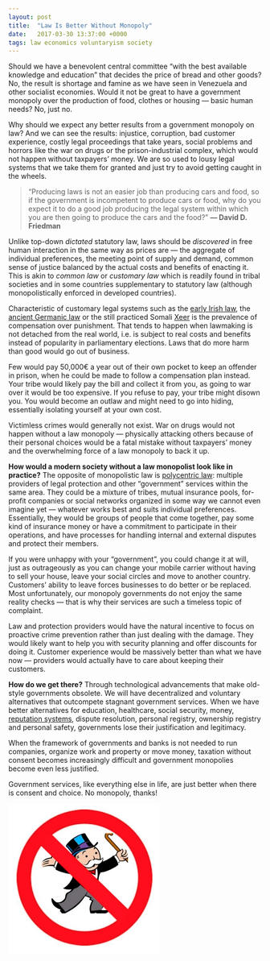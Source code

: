 ```yaml
---
layout: post
title:  "Law Is Better Without Monopoly"
date:   2017-03-30 13:37:00 +0000
tags: law economics voluntaryism society
---
```


Should we have a benevolent central committee “with the best available knowledge and education” that decides the price of bread and other goods? No, the result is shortage and famine as we have seen in Venezuela and other socialist economies. Would it not be great to have a government monopoly over the production of food, clothes or housing — basic human needs? No, just no.

Why should we expect any better results from a government monopoly on law? And we can see the results: injustice, corruption, bad customer experience, costly legal proceedings that take years, social problems and horrors like the war on drugs or the prison-industrial complex, which would not happen without taxpayers’ money. We are so used to lousy legal systems that we take them for granted and just try to avoid getting caught in the wheels.

> “Producing laws is not an easier job than producing cars and food, so if the government is incompetent to produce cars or food, why do you expect it to do a good job producing the legal system within which you are then going to produce the cars and the food?”
**― David D. Friedman**

Unlike top-down *dictated* statutory law, laws should be *discovered* in free human interaction in the same way as prices are — the aggregate of individual preferences, the meeting point of supply and demand, common sense of justice balanced by the actual costs and benefits of enacting it. This is akin to *common law* or *customary law* which is readily found in tribal societies and in some countries supplementary to statutory law (although monopolistically enforced in developed countries).

Characteristic of customary legal systems such as the [early Irish law](https://en.wikipedia.org/wiki/Early_Irish_law), the [ancient Germanic law](https://en.wikipedia.org/wiki/Ancient_Germanic_law#Principles) or the still practiced Somali [Xeer](https://en.wikipedia.org/wiki/Xeer) is the prevalence of compensation over punishment. That tends to happen when lawmaking is not detached from the real world, i.e. is subject to real costs and benefits instead of popularity in parliamentary elections. Laws that do more harm than good would go out of business.

Few would pay 50,000€ a year out of their own pocket to keep an offender in prison, when he could be made to follow a compensation plan instead. Your tribe would likely pay the bill and collect it from you, as going to war over it would be too expensive. If you refuse to pay, your tribe might disown you. You would become an outlaw and might need to go into hiding, essentially isolating yourself at your own cost.

Victimless crimes would generally not exist. War on drugs would not happen without a law monopoly — physically attacking others because of their personal choices would be a fatal mistake without taxpayers’ money and the overwhelming force of a law monopoly to back it up.

**How would a modern society without a law monopolist look like in practice?** The opposite of monopolistic law is [polycentric law](https://en.wikipedia.org/wiki/Polycentric_law): multiple providers of legal protection and other “government” services within the same area. They could be a mixture of tribes, mutual insurance pools, for-profit companies or social networks organized in some way we cannot even imagine yet — whatever works best and suits individual preferences. Essentially, they would be groups of people that come together, pay some kind of insurance money or have a commitment to participate in their operations, and have processes for handling internal and external disputes and protect their members.

If you were unhappy with your “government”, you could change it at will, just as outrageously as you can change your mobile carrier without having to sell your house, leave your social circles and move to another country. Customers’ ability to leave forces businesses to do better or be replaced. Most unfortunately, our monopoly governments do not enjoy the same reality checks — that is why their services are such a timeless topic of complaint.

Law and protection providers would have the natural incentive to focus on proactive crime prevention rather than just dealing with the damage. They would likely want to help you with security planning and offer discounts for doing it. Customer experience would be massively better than what we have now — providers would actually have to care about keeping their customers.

**How do we get there?** Through technological advancements that make old-style governments obsolete. We will have decentralized and voluntary alternatives that outcompete stagnant government services. When we have better alternatives for education, healthcare, social security, money, [reputation systems](https://siriusbusiness.fi/learning-to-trust-strangers), dispute resolution, personal registry, ownership registry and personal safety, governments lose their justification and legitimacy.

When the framework of governments and banks is not needed to run companies, organize work and property or move money, taxation without consent becomes increasingly difficult and government monopolies become even less justified.

Government services, like everything else in life, are just better when there is consent and choice. No monopoly, thanks!

![Monopoly man](/assets/images/posts/monopoly-man.png)
